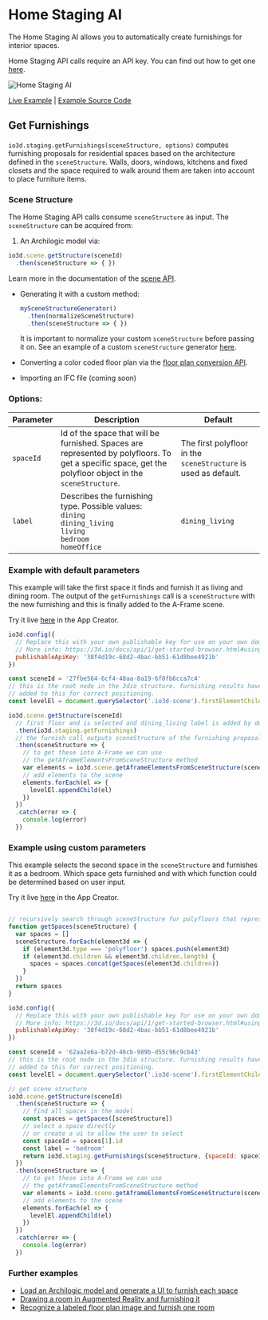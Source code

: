 # Home Staging AI

The Home Staging AI allows you to automatically create furnishings for interior spaces.

Home Staging API calls require an API key. You can find out how to get one [here](https://3d.io/docs/api/1/get-started-browser.html#using-publishable-api-keys).

![Home Staging AI](../../../img/docs/homestaging-3dio.gif)

[Live Example](https://app.3d.io/j0IYPW) | [Example Source Code](https://appcreator.3d.io/j0IYPW?m=e)


## Get Furnishings

`io3d.staging.getFurnishings(sceneStructure, options)` computes furnishing proposals for residential spaces based on the architecture defined in the `sceneStructure`. Walls, doors, windows, kitchens and fixed closets and the space required to walk around them are taken into account to place furniture items.

### Scene Structure

The Home Staging API calls consume `sceneStructure` as input. The `sceneStructure` can be acquired from:

1. An Archilogic model
via:
```javascript
io3d.scene.getStructure(sceneId)
  .then(sceneStructure => { })
```
Learn more in the documentation of the [scene API](scene.md).

* Generating it with a custom method:
  ```javascript
  mySceneStructureGenerator()
    .then(normalizeSceneStructure)
    .then(sceneStructure => { })
  ```

  It is important to normalize your custom `sceneStructure` before passing it on.
  See an example of a custom `sceneStructure` generator [here](https://github.com/archilogic-com/3dio-js/tree/master/examples-browser/staging/stage-room-ar).

* Converting a color coded floor plan via the [floor plan conversion API](convert-floor-plan-to-3d.html#recognize).

* Importing an IFC file (coming soon)


### Options:

| Parameter | Description | Default |
| --- | --- | --- |
| `spaceId` | Id of the space that will be furnished. Spaces are represented by polyfloors. To get a specific space, get the polyfloor object in the `sceneStructure`. | The first polyfloor in the `sceneStructure` is used as default. |
| `label` | Describes the furnishing type. Possible values:<br>`dining`<br>`dining_living`<br>`living`<br>`bedroom`<br>`homeOffice` | `dining_living` |

### Example with default parameters

This example will take the first space it finds and furnish it as living and dining room.
The output of the `getFurnishings` call is a `sceneStructure` with the new furnishing and this is finally added to the A-Frame scene.

Try it live [here](https://appcreator.3d.io/xHFYjg?m=ne) in the App Creator.

```javascript
io3d.config({
  // Replace this with your own publishable key for use on your own domain
  // More info: https://3d.io/docs/api/1/get-started-browser.html#using-publishable-api-keys
  publishableApiKey: '38f4d19c-68d2-4bac-bb51-61d8bee4921b'
})

const sceneId = '27fbe564-6cf4-48aa-8a19-6f0fb6cca7c4'
// this is the root node in the 3dio structure. furnishing results have to be
// added to this for correct positioning.
const levelEl = document.querySelector('.io3d-scene').firstElementChild

io3d.scene.getStructure(sceneId)
  // first floor and is selected and dining_living label is added by default
  .then(io3d.staging.getFurnishings)
  // the furnish call outputs sceneStructure of the furnishing proposal
  .then(sceneStructure => {
    // to get these into A-Frame we can use
    // the getAframeElementsFromSceneStructure method
    var elements = io3d.scene.getAframeElementsFromSceneStructure(sceneStructure)
    // add elements to the scene
    elements.forEach(el => {
      levelEl.appendChild(el)
    })
  })
  .catch(error => {
    console.log(error)
  })
```

### Example using custom parameters

This example selects the second space in the `sceneStructure` and furnishes it as a bedroom.
Which space gets furnished and with which function could be determined based on user input.

Try it live [here](https://appcreator.3d.io/OhbEeX?m=e) in the App Creator.

```javascript

// recursively search through sceneStructure for polyfloors that represent spaces
function getSpaces(sceneStructure) {
  var spaces = []
  sceneStructure.forEach(element3d => {
    if (element3d.type === 'polyfloor') spaces.push(element3d)
    if (element3d.children && element3d.children.length) {
      spaces = spaces.concat(getSpaces(element3d.children))
    }
  })
  return spaces
}

io3d.config({
  // Replace this with your own publishable key for use on your own domain
  // More info: https://3d.io/docs/api/1/get-started-browser.html#using-publishable-api-keys
  publishableApiKey: '38f4d19c-68d2-4bac-bb51-61d8bee4921b'
})

const sceneId = '62aa2e6a-b72d-46cb-989b-d55c96c9cb43'
// this is the root node in the 3dio structure. furnishing results have to be
// added to this for correct positioning.
const levelEl = document.querySelector('.io3d-scene').firstElementChild

// get scene structure
io3d.scene.getStructure(sceneId)
  .then(sceneStructure => {
    // find all spaces in the model
    const spaces = getSpaces([sceneStructure])
    // select a space directly
    // or create a ui to allow the user to select
    const spaceId = spaces[1].id
    const label = 'bedroom'
    return io3d.staging.getFurnishings(sceneStructure, {spaceId: spaceId, label: label})
  })
  .then(sceneStructure => {
    // to get these into A-Frame we can use
    // the getAframeElementsFromSceneStructure method
    var elements = io3d.scene.getAframeElementsFromSceneStructure(sceneStructure)
    // add elements to the scene
    elements.forEach(el => {
      levelEl.appendChild(el)
    })
  })
  .catch(error => {
    console.log(error)
  })
```

### Further examples

* [Load an Archilogic model and generate a UI to furnish each space](https://github.com/archilogic-com/3dio-js/blob/master/examples-browser/staging/stage-scene-structure/index.html)
* [Drawing a room in Augmented Reality and furnishing it](https://github.com/archilogic-com/3dio-js/tree/master/examples-browser/staging/stage-room-ar)
* [Recognize a labeled floor plan image and furnish one room](https://github.com/archilogic-com/3dio-js/blob/master/examples-browser/staging/stage-floor-plan/index.html)
